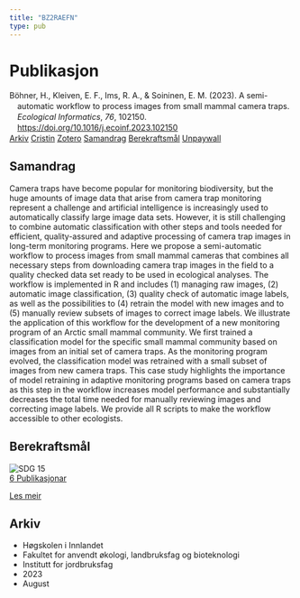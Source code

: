 ```yaml
---
title: "BZ2RAEFN"
type: pub
---
```

<h1>Publikasjon</h1>
<article id="csl-bib-container-BZ2RAEFN" class="csl-bib-container">
  <div class="csl-bib-body" style="line-height: 1.35; padding-left: 1em; text-indent:-1em;">
  <div class="csl-entry">B&#xF6;hner, H., Kleiven, E. F., Ims, R. A., &amp; Soininen, E. M. (2023). A semi-automatic workflow to process images from small mammal camera traps. <i>Ecological Informatics</i>, <i>76</i>, 102150. <a href="https://doi.org/10.1016/j.ecoinf.2023.102150">https://doi.org/10.1016/j.ecoinf.2023.102150</a></div>
</div>
  <div class="csl-bib-buttons">
    <a href="#taxonomy-article-BZ2RAEFN" class="csl-bib-button">Arkiv</a>
    <a href="https://app.cristin.no/results/show.jsf?id=2167553" alt="Cristin URL" class="csl-bib-button">Cristin</a>
    <a href="http://zotero.org/groups/5402882/items/BZ2RAEFN" alt="Zotero URL" class="csl-bib-button">Zotero</a>
    <a href="#abstract-article-BZ2RAEFN" class="csl-bib-button">Samandrag</a>
    <a href="#sdg-article-BZ2RAEFN" class="csl-bib-button">Berekraftsmål</a>
    <a href="https://doi.org/10.1016/j.ecoinf.2023.102150" class="csl-bib-button">Unpaywall</a>
  </div>
  <div id="csl-bib-meta-container-BZ2RAEFN"></div>
</article>
<div id="csl-bib-meta-BZ2RAEFN" class="csl-bib-meta">
  <article id="abstract-article-BZ2RAEFN" class="abstract-article">
    <h1>Samandrag</h1>
    Camera traps have become popular for monitoring biodiversity, but the huge amounts of image data that arise from camera trap monitoring represent a challenge and artificial intelligence is increasingly used to automatically classify large image data sets. However, it is still challenging to combine automatic classification with other steps and tools needed for efficient, quality-assured and adaptive processing of camera trap images in long-term monitoring programs. Here we propose a semi-automatic workflow to process images from small mammal cameras that combines all necessary steps from downloading camera trap images in the field to a quality checked data set ready to be used in ecological analyses. The workflow is implemented in R and includes (1) managing raw images, (2) automatic image classification, (3) quality check of automatic image labels, as well as the possibilities to (4) retrain the model with new images and to (5) manually review subsets of images to correct image labels. We illustrate the application of this workflow for the development of a new monitoring program of an Arctic small mammal community. We first trained a classification model for the specific small mammal community based on images from an initial set of camera traps. As the monitoring program evolved, the classification model was retrained with a small subset of images from new camera traps. This case study highlights the importance of model retraining in adaptive monitoring programs based on camera traps as this step in the workflow increases model performance and substantially decreases the total time needed for manually reviewing images and correcting image labels. We provide all R scripts to make the workflow accessible to other ecologists.
  </article>
  <article id="sdg-article-BZ2RAEFN" class="sdg-article">
    <h1>Berekraftsmål</h1>
    <div class="sdg-container"><div id="sdg15" class="sdg"> <img src="{{< params subfolder >}}images/sdg/sdg15_no.png" class="image" alt="SDG 15"> <div class="sdg-overlay"> <a href="{{< params subfolder >}}no/archive/?sdg=15#archive" class="sdg-publication-count"><span>6</span> Publikasjonar</a> <p><a href="NA" class="sdg-read-more">Les meir</a></p> </div> </div></div>
  </article>
  <article id="taxonomy-article-BZ2RAEFN" class="taxonomy-article">
    <h1>Arkiv</h1>
    <ul>
      <li>Høgskolen i Innlandet</li>
      <li>Fakultet for anvendt økologi, landbruksfag og bioteknologi</li>
      <li>Institutt for jordbruksfag</li>
      <li>2023</li>
      <li>August</li>
    </ul>
  </article>
</div>
